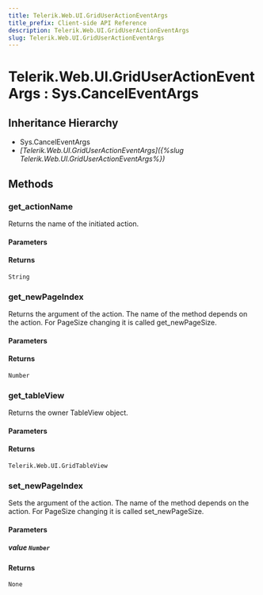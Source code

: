 ```yaml
---
title: Telerik.Web.UI.GridUserActionEventArgs
title_prefix: Client-side API Reference
description: Telerik.Web.UI.GridUserActionEventArgs
slug: Telerik.Web.UI.GridUserActionEventArgs
---
```


# Telerik.Web.UI.GridUserActionEventArgs : Sys.CancelEventArgs

## Inheritance Hierarchy

* Sys.CancelEventArgs
* *[Telerik.Web.UI.GridUserActionEventArgs]({%slug Telerik.Web.UI.GridUserActionEventArgs%})*


## Methods

###  get_actionName

Returns the name of the initiated action.

#### Parameters

#### Returns

`String` 

### get_newPageIndex

Returns the argument of the action. The name of the method depends on the action. For PageSize changing it is called get_newPageSize.

#### Parameters

#### Returns

`Number` 

### get_tableView

Returns the owner TableView object.

#### Parameters

#### Returns

`Telerik.Web.UI.GridTableView` 

### set_newPageIndex

Sets the argument of the action. The name of the method depends on the action. For PageSize changing it is called set_newPageSize.

#### Parameters

##### value `Number`

#### Returns

`None` 




